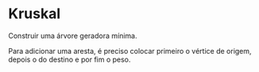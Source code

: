 # Kruskal
<p>Construir uma árvore geradora mínima.</p>
<p>Para adicionar uma aresta, é preciso colocar primeiro o vértice de origem, depois o do destino e por fim o peso.</p>
